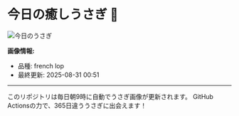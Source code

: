 # 今日の癒しうさぎ 🐰

![今日のうさぎ](https://firebasestorage.googleapis.com/v0/b/rabbitdb-9370d.appspot.com/o/rabbits%2F7041347a?alt=media&token=903cc295-7efb-411d-9225-8dbb092ced74)

**画像情報:**
- 品種: french lop
- 最終更新: 2025-08-31 00:51

---

このリポジトリは毎日朝9時に自動でうさぎ画像が更新されます。
GitHub Actionsの力で、365日違ううさぎに出会えます！
